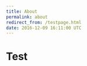 ```yaml
---
title: About
permalink: about
redirect_from: /testpage.html
date: 2016-12-09 16:11:00 UTC
---
```


# Test
